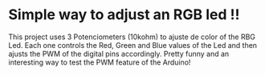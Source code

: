 # Simple way to adjust an RGB led !! 

This project uses 3 Potenciometers (10kohm) to ajuste de color of the RBG Led.
Each one controls the Red, Green and Blue values of the Led and then ajusts the PWM of the digital pins accordingly.
Pretty funny and an interesting way to test the PWM feature of the Arduino!
